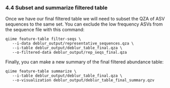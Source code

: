 ### 4.4 Subset and summarize filtered table

Once we have our final filtered table we will need to subset the QZA of ASV sequences to the same set. You can exclude the low frequency ASVs from the sequence file with this command:

```
qiime feature-table filter-seqs \
   --i-data deblur_output/representative_sequences.qza \
   --i-table deblur_output/deblur_table_final.qza \
   --o-filtered-data deblur_output/rep_seqs_final.qza
```

Finally, you can make a new summary of the final filtered abundance table:

```
qiime feature-table summarize \
   --i-table deblur_output/deblur_table_final.qza \
   --o-visualization deblur_output/deblur_table_final_summary.qzv
```

